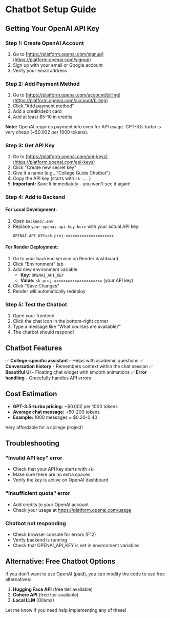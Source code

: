 # Chatbot Setup Guide

## Getting Your OpenAI API Key

### Step 1: Create OpenAI Account
1. Go to [https://platform.openai.com/signup](https://platform.openai.com/signup)
2. Sign up with your email or Google account
3. Verify your email address

### Step 2: Add Payment Method
1. Go to [https://platform.openai.com/account/billing](https://platform.openai.com/account/billing)
2. Click "Add payment method"
3. Add a credit/debit card
4. Add at least $5-10 in credits

**Note:** OpenAI requires payment info even for API usage. GPT-3.5-turbo is very cheap (~$0.002 per 1000 tokens).

### Step 3: Get API Key
1. Go to [https://platform.openai.com/api-keys](https://platform.openai.com/api-keys)
2. Click "Create new secret key"
3. Give it a name (e.g., "College Guide Chatbot")
4. Copy the API key (starts with `sk-...`)
5. **Important:** Save it immediately - you won't see it again!

### Step 4: Add to Backend

#### For Local Development:
1. Open `backend/.env`
2. Replace `your-openai-api-key-here` with your actual API key:
   ```
   OPENAI_API_KEY=sk-proj-xxxxxxxxxxxxxxxxxxxxx
   ```

#### For Render Deployment:
1. Go to your backend service on Render dashboard
2. Click "Environment" tab
3. Add new environment variable:
   - **Key:** `OPENAI_API_KEY`
   - **Value:** `sk-proj-xxxxxxxxxxxxxxxxxxxxx` (your API key)
4. Click "Save Changes"
5. Render will automatically redeploy

### Step 5: Test the Chatbot

1. Open your frontend
2. Click the chat icon in the bottom-right corner
3. Type a message like "What courses are available?"
4. The chatbot should respond!

## Chatbot Features

✅ **College-specific assistant** - Helps with academic questions
✅ **Conversation history** - Remembers context within the chat session
✅ **Beautiful UI** - Floating chat widget with smooth animations
✅ **Error handling** - Gracefully handles API errors

## Cost Estimation

- **GPT-3.5-turbo pricing:** ~$0.002 per 1000 tokens
- **Average chat message:** ~50-200 tokens
- **Example:** 1000 messages ≈ $0.20-0.40

Very affordable for a college project!

## Troubleshooting

### "Invalid API key" error
- Check that your API key starts with `sk-`
- Make sure there are no extra spaces
- Verify the key is active on OpenAI dashboard

### "Insufficient quota" error
- Add credits to your OpenAI account
- Check your usage at https://platform.openai.com/usage

### Chatbot not responding
- Check browser console for errors (F12)
- Verify backend is running
- Check that OPENAI_API_KEY is set in environment variables

## Alternative: Free Chatbot Options

If you don't want to use OpenAI (paid), you can modify the code to use free alternatives:

1. **Hugging Face API** (free tier available)
2. **Cohere API** (free tier available)
3. **Local LLM** (Ollama)

Let me know if you need help implementing any of these!
